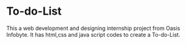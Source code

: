 # To-do-List
This a web development and designing internship project from Oasis Infobyte.
It has html,css and java script codes to create a To-do-List.
